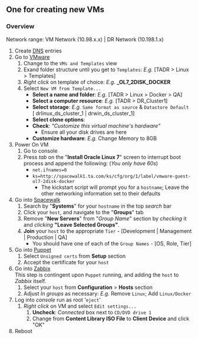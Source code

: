 ## One for creating new VMs
### Overview 
Network range: VM Network (10.98.x.x) | DR Network (10.198.1.x)

1. Create [DNS](https://confluence.ta.com/pages/viewpage.action?pageId=37163265) entries
1. Go to [VMware](https://vchq1.ta.com)
    1. Change to the `VMs and Templates` view
    1. Exand folder structure until you get to `Templates`: _E.g._ [TADR > Linux > Templates]
      1. _Right click_ on template of choice: _E.g._ **_OL7_2DISK_DOCKER**
      1. Select `New VM from Template...`
            + **Select a name and folder**: _E.g._ [TADR > Linux > Docker > QA]
            + **Select a computer resource**: _E.g._ [TADR > DR_Cluster1]
            + **Select storage**: _E.g._ `Same format as source` & `Datastore Default` [ drlinux_ds_cluster_1 | drwin_ds_cluster_1]
            + **Select clone options**: 
            + **Check**: _"Customize this virtual machine's hardware"_
                + Ensure all your disk drives are here
            + **Customize hardware**: _E.g._ Change Memory to 8GB
1. Power On VM
    1. Go to console
    1. Press _tab_ on the "**Install Oracle Linux 7**" screen to interrupt boot process and append the following: (_You only have 60s_)
        + `net.ifnames=0` 
        + `ks=http://spacewalk1.ta.com/ks/cfg/org/1/label/vmware-guest-ol7-2disk-docker` 
            + The kickstart script will prompt you for a `hostname`; Leave the other networking information set to their defaults
1. Go into [Spacewalk](https://spacewalk1.ta.com)
    1. Search by "**Systems**" for your `hostname` in the top _search_ bar
    1. Click your `host`, and navigate to the "**Groups**" tab
    1. Remove "**New Servers**" from "_Group Name_" section by _checking_ it and _clicking_ **"Leave Selected Groups"**.
    1. **Join** your `host` to the appropriate `Tier` - [Development | Management | Production | QA]
        * You should have one of each of the `Group Names` - [OS, Role, Tier]
1. Go into [Puppet](http://puppet2.ta.com/#/configure/certificates) 
    1. Select `Unsigned certs` from **Setup** section
    1. Accept the certificate for your `host`
1. Go into [Zabbix](https://zabbix3.ta.com/zabbix/hosts.php)<br />
This step is contingent upon `Puppet` running, and adding the `host` to _Zabbix_ itself.
    1. Select your `host` from **Configuration** > **Hosts** section
    1. Adjust _In groups_ as necessary: _E.g._ Remove `Linux`; Add `Linux/Docker`
1. Log into _console_ run as root '`eject`'
    1. _Right click_ on VM and select `Edit settings...`
        1. **Uncheck**: _Connected_ box next to `CD/DVD drive 1`
        1. Change from **Content Library ISO File** to **Client Device** and click "OK"
1. Reboot
